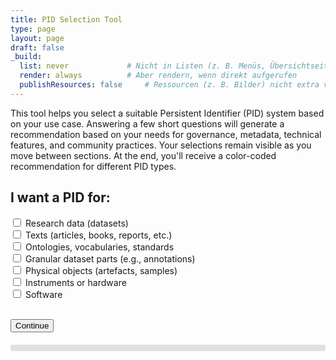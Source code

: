 ```yaml
---
title: PID Selection Tool
type: page
layout: page
draft: false
_build:
  list: never             # Nicht in Listen (z. B. Menüs, Übersichtseiten)
  render: always          # Aber rendern, wenn direkt aufgerufen
  publishResources: false     # Ressourcen (z. B. Bilder) nicht extra verlinken
---
```


<!-- Load the tool's styles and scripts -->
<div id="pidtool-container">
  <script src="/pid-tool/script.js"></script>
  <link rel="stylesheet" href="/pid-tool/style.css">
</div>

<!-- Initial intro and entity selection page -->
<div id="section-intro">
  <div id="pidtool-intro">
    <p>
      This tool helps you select a suitable Persistent Identifier (PID) system based on your use case.
      Answering a few short questions will generate a recommendation based on your needs for governance,
      metadata, technical features, and community practices.
      Your selections remain visible as you move between sections.
      At the end, you'll receive a color-coded recommendation for different PID types.
    </p>
  </div>

  <div id="entity-selection">
    <h2>I want a PID for:</h2>
    <label><input type="checkbox" value="research data"> Research data (datasets)</label><br>
    <label><input type="checkbox" value="text"> Texts (articles, books, reports, etc.)</label><br>
    <label><input type="checkbox" value="ontology"> Ontologies, vocabularies, standards</label><br>
    <label><input type="checkbox" value="granular"> Granular dataset parts (e.g., annotations)</label><br>
    <label><input type="checkbox" value="physical"> Physical objects (artefacts, samples)</label><br>
    <label><input type="checkbox" value="instruments"> Instruments or hardware</label><br>
    <label><input type="checkbox" value="software"> Software</label><br><br>
  </div>

  <button onclick="startTool()">Continue</button>
</div>

<!-- Progress bar -->
<div class="progress-container" style="background-color: #e0e0e0; height: 10px; width: 100%; margin: 20px 0;">
  <div id="progress-bar" style="height: 10px; background-color: #4caf50; width: 0%;"></div>
</div>

<!-- Main question container -->
<div id="question-container" style="display:none;"></div>

<!-- Results display -->
<div id="section-results" style="display:none;">
  <h2>Results</h2>
  <div id="results"></div>
</div>
